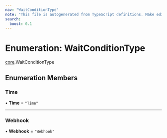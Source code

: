 ```yaml
---
nav: "WaitConditionType"
note: "This file is autogenerated from TypeScript definitions. Make edits to the comments in the TypeScript file and then run `make docs` to regenerate this file."
search:
  boost: 0.1
---
```

# Enumeration: WaitConditionType

[core](../modules/core.md).WaitConditionType

## Enumeration Members

### Time

• **Time** = ``"Time"``

___

### Webhook

• **Webhook** = ``"Webhook"``
